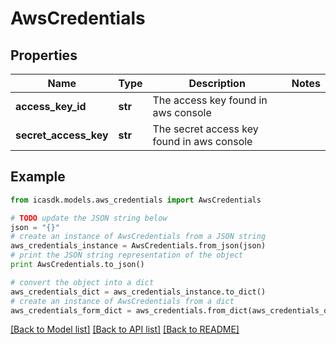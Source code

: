 # AwsCredentials


## Properties
Name | Type | Description | Notes
------------ | ------------- | ------------- | -------------
**access_key_id** | **str** | The access key found in aws console | 
**secret_access_key** | **str** | The secret access key found in aws console | 

## Example

```python
from icasdk.models.aws_credentials import AwsCredentials

# TODO update the JSON string below
json = "{}"
# create an instance of AwsCredentials from a JSON string
aws_credentials_instance = AwsCredentials.from_json(json)
# print the JSON string representation of the object
print AwsCredentials.to_json()

# convert the object into a dict
aws_credentials_dict = aws_credentials_instance.to_dict()
# create an instance of AwsCredentials from a dict
aws_credentials_form_dict = aws_credentials.from_dict(aws_credentials_dict)
```
[[Back to Model list]](../README.md#documentation-for-models) [[Back to API list]](../README.md#documentation-for-api-endpoints) [[Back to README]](../README.md)


